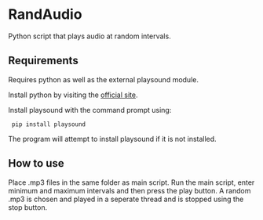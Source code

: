 # RandAudio
Python script that plays audio at random intervals.

## Requirements

Requires python as well as the external playsound module.

Install python by visiting the [official site](https://www.python.org/downloads/).

Install playsound with the command prompt using:
```
 pip install playsound
```

The program will attempt to install playsound if it is not installed.

## How to use

Place .mp3 files in the same folder as main script. Run the main script, enter minimum and maximum intervals and then press the play button. 
A random .mp3 is chosen and played in a seperate thread and is stopped using the stop button.
